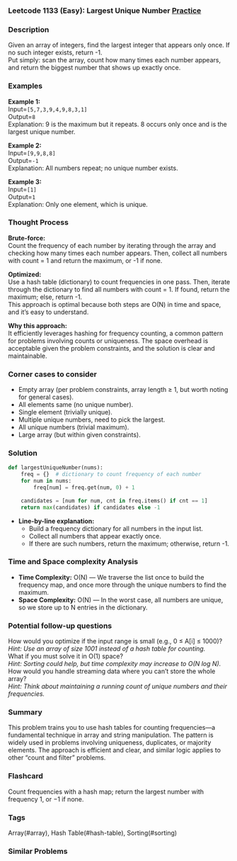 ### Leetcode 1133 (Easy): Largest Unique Number [Practice](https://leetcode.com/problems/largest-unique-number)

### Description  
Given an array of integers, find the largest integer that appears only once. If no such integer exists, return -1.  
Put simply: scan the array, count how many times each number appears, and return the biggest number that shows up exactly once.

### Examples  

**Example 1:**  
Input=`[5,7,3,9,4,9,8,3,1]`  
Output=`8`  
Explanation: 9 is the maximum but it repeats. 8 occurs only once and is the largest unique number.

**Example 2:**  
Input=`[9,9,8,8]`  
Output=`-1`  
Explanation: All numbers repeat; no unique number exists.

**Example 3:**  
Input=`[1]`  
Output=`1`  
Explanation: Only one element, which is unique.

### Thought Process  
**Brute-force:**  
Count the frequency of each number by iterating through the array and checking how many times each number appears. Then, collect all numbers with count = 1 and return the maximum, or -1 if none.

**Optimized:**  
Use a hash table (dictionary) to count frequencies in one pass. Then, iterate through the dictionary to find all numbers with count = 1. If found, return the maximum; else, return -1.  
This approach is optimal because both steps are O(N) in time and space, and it’s easy to understand.

**Why this approach:**  
It efficiently leverages hashing for frequency counting, a common pattern for problems involving counts or uniqueness. The space overhead is acceptable given the problem constraints, and the solution is clear and maintainable.

### Corner cases to consider  
- Empty array (per problem constraints, array length ≥ 1, but worth noting for general cases).
- All elements same (no unique number).
- Single element (trivially unique).
- Multiple unique numbers, need to pick the largest.
- All unique numbers (trivial maximum).
- Large array (but within given constraints).

### Solution

```python
def largestUniqueNumber(nums):
    freq = {}  # dictionary to count frequency of each number
    for num in nums:
        freq[num] = freq.get(num, 0) + 1
    
    candidates = [num for num, cnt in freq.items() if cnt == 1]
    return max(candidates) if candidates else -1
```
- **Line-by-line explanation:**  
  - Build a frequency dictionary for all numbers in the input list.
  - Collect all numbers that appear exactly once.
  - If there are such numbers, return the maximum; otherwise, return -1.

### Time and Space complexity Analysis  
- **Time Complexity:** O(N) — We traverse the list once to build the frequency map, and once more through the unique numbers to find the maximum.
- **Space Complexity:** O(N) — In the worst case, all numbers are unique, so we store up to N entries in the dictionary.

### Potential follow-up questions  
How would you optimize if the input range is small (e.g., 0 ≤ A[i] ≤ 1000)?  
  *Hint: Use an array of size 1001 instead of a hash table for counting.*  
What if you must solve it in O(1) space?  
  *Hint: Sorting could help, but time complexity may increase to O(N log N).*  
How would you handle streaming data where you can’t store the whole array?  
  *Hint: Think about maintaining a running count of unique numbers and their frequencies.*

### Summary  
This problem trains you to use hash tables for counting frequencies—a fundamental technique in array and string manipulation. The pattern is widely used in problems involving uniqueness, duplicates, or majority elements. The approach is efficient and clear, and similar logic applies to other “count and filter” problems.


### Flashcard
Count frequencies with a hash map; return the largest number with frequency 1, or −1 if none.

### Tags
Array(#array), Hash Table(#hash-table), Sorting(#sorting)

### Similar Problems
